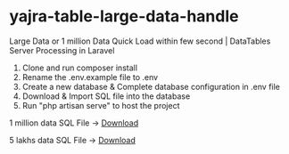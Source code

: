 # yajra-table-large-data-handle
Large Data or 1 million Data Quick Load within few second | DataTables Server Processing in Laravel

1. Clone and run composer install
2. Rename the .env.example file to .env
3. Create a new database & Complete database configuration in .env file
4. Download & Import SQL file into the database
5. Run "php artisan serve" to host the project

1 million data SQL File -> <a href="https://drive.google.com/file/d/1PGvg5hWaQRjEA78iPABpOhYIiwbtS1_w/view" target="_blank">Download</a> 

5 lakhs data SQL File -> <a href="https://drive.google.com/file/d/1IhsdWS4OSNLZB64QsQsHIYa00hF9kywu/view" target="_blank">Download</a>
